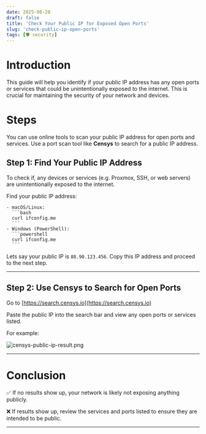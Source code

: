 ```yaml
---
date: 2025-06-28
draft: false
title: 'Check Your Public IP for Exposed Open Ports'
slug: 'check-public-ip-open-ports'
tags: [🛡️ security]
---
```


# Introduction

This guide will help you identify if your public IP address has any open ports or services that could be unintentionally exposed to the internet.
This is crucial for maintaining the security of your network and devices.

# Steps

You can use online tools to scan your public IP address for open ports and services.
Use a port scan tool like **Censys** to search for a public IP address.

## Step 1: Find Your Public IP Address

To check if, any devices or services (e.g. Proxmox, SSH, or web servers) are unintentionally exposed to the internet.

Find your public IP address:

    - macOS/Linux:
      ```bash
      curl ifconfig.me
      ```
    - Windows (PowerShell):
      ```powershell
      curl ifconfig.me
      ```

Lets say your public IP is `88.90.123.456`. Copy this IP address and proceed to the next step.

---

## Step 2: Use Censys to Search for Open Ports

Go to [https://search.censys.io](https://search.censys.io)

Paste the public IP into the search bar and view any open ports or services listed.

For example:

![censys-public-ip-result.png](/images/censys-public-ip-result.png)

---

# Conclusion

✅ If no results show up, your network is likely not exposing anything publicly.

❌ If results show up, review the services and ports listed to ensure they are intended to be public.

---